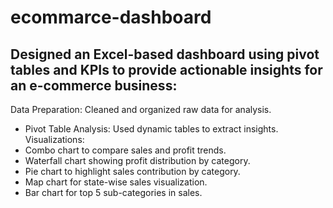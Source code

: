 # ecommarce-dashboard
## Designed an Excel-based dashboard using pivot tables and KPIs to provide actionable insights for an e-commerce business:

Data Preparation: Cleaned and organized raw data for analysis.
- Pivot Table Analysis: Used dynamic tables to extract insights.
Visualizations:
- Combo chart to compare sales and profit trends.
- Waterfall chart showing profit distribution by category.
- Pie chart to highlight sales contribution by category.
- Map chart for state-wise sales visualization.
- Bar chart for top 5 sub-categories in sales.
 
